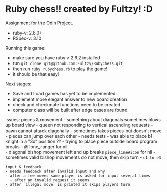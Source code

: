 

# Ruby chess!! created by Fultzy! :D
  Assignment for the Odin Project.
  - ruby-v: 2.6.0+
  - RSpec-v: 3.10

  Running this game:
  - make sure you have ruby v-2.6.2 installed
  - run `git clone git@github.com:Fultzy/RubyChess.git`
  - then run `ruby rubychess.rb` to play the game!
  - it should be that easy!

  Next stages:
  - Save and Load games has yet to be implemented.
  - implement more elegant answer to new board creation
  - check and checkmate functions need to be created
  - computer class will be built after edge cases are found

  issues:
    pieces & movement
    - something about diagonals sometimes blows up board view
    - queen not responding to vertical ascending requests
    - pawn cannot attack diagonally
      - sometimes takes pieces but doesn't move
    - pieces can jump over each other
      - needs tests
    - was able to place b1 knight in a "3x" position ??
    - trying to place piece outside board program breaks
      - @ lone_ranger for nil  
    - diagonal bishop movement left and up breaks `piece_line#icon` for nil
    - sometimes valid bishop movements do not move, then skip turn
      - `c1 to e3`

    input & feedback
    - needs feedback after invalid input and why
    - after a few moves same player is asked for input several times
      - after an invalid request it seems
    - after `illegal move` is printed it skips players turn

